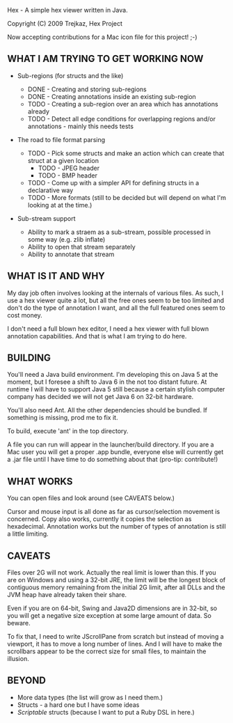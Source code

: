 Hex - A simple hex viewer written in Java.

Copyright (C) 2009  Trejkaz, Hex Project

Now accepting contributions for a Mac icon file for this project! ;-)


WHAT I AM TRYING TO GET WORKING NOW
-----------------------------------

* Sub-regions (for structs and the like)
    * DONE - Creating and storing sub-regions
    * DONE - Creating annotations inside an existing sub-region
    * TODO - Creating a sub-region over an area which has annotations already
    * TODO - Detect all edge conditions for overlapping regions and/or annotations - mainly this needs tests

* The road to file format parsing
    * TODO - Pick some structs and make an action which can create that struct at a given location
        * TODO - JPEG header
        * TODO - BMP header
    * TODO - Come up with a simpler API for defining structs in a declarative way
    * TODO - More formats (still to be decided but will depend on what I'm looking at at the time.)

* Sub-stream support
    * Ability to mark a straem as a sub-stream, possible processed in some way (e.g. zlib inflate)
    * Ability to open that stream separately
    * Ability to annotate that stream

WHAT IS IT AND WHY
------------------

My day job often involves looking at the internals of various files.
As such, I use a hex viewer quite a lot, but all the free ones seem to
be too limited and don't do the type of annotation I want, and all the
full featured ones seem to cost money.

I don't need a full blown hex editor, I need a hex viewer with full blown
annotation capabilities.  And that is what I am trying to do here.


BUILDING
--------

You'll need a Java build environment.  I'm developing this on Java 5 at
the moment, but I foresee a shift to Java 6 in the not too distant future.
At runtime I will have to support Java 5 still because a certain stylish
computer company has decided we will not get Java 6 on 32-bit hardware.

You'll also need Ant.  All the other dependencies should be bundled.
If something is missing, prod me to fix it.

To build, execute 'ant' in the top directory.

A file you can run will appear in the launcher/build directory.  If you
are a Mac user you will get a proper .app bundle, everyone else will
currently get a .jar file until I have time to do something about that
(pro-tip: contribute!)


WHAT WORKS
----------

You can open files and look around (see CAVEATS below.)

Cursor and mouse input is all done as far as cursor/selection movement
is concerned.  Copy also works, currently it copies the selection as
hexadecimal.  Annotation works but the number of types of annotation
is still a little limiting.


CAVEATS
-------

Files over 2G will not work.  Actually the real limit is lower than this.
If you are on Windows and using a 32-bit JRE, the limit will be the
longest block of contiguous memory remaining from the initial 2G limit,
after all DLLs and the JVM heap have already taken their share.

Even if you are on 64-bit, Swing and Java2D dimensions are in 32-bit, so
you will get a negative size exception at some large amount of data.
So beware.

To fix that, I need to write JScrollPane from scratch but instead of
moving a viewport, it has to move a long number of lines.  And I will
have to make the scrollbars appear to be the correct size for small files,
to maintain the illusion.


BEYOND
------

* More data types (the list will grow as I need them.)
* Structs - a hard one but I have some ideas
* *Scriptable* structs (because I want to put a Ruby DSL in here.)

